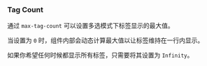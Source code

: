 ### Tag Count

通过 `max-tag-count` 可以设置多选模式下标签显示的最大值。

当设置为 `0` 时，组件内部会动态计算最大值以让标签维持在一行内显示。

如果你希望任何时候都显示所有标签，只需要将其设置为 `Infinity`。
